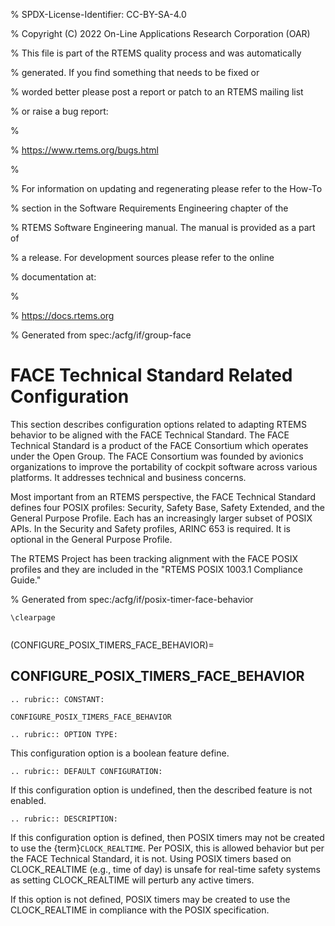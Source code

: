% SPDX-License-Identifier: CC-BY-SA-4.0

% Copyright (C) 2022 On-Line Applications Research Corporation (OAR)

% This file is part of the RTEMS quality process and was automatically

% generated.  If you find something that needs to be fixed or

% worded better please post a report or patch to an RTEMS mailing list

% or raise a bug report:

%

% https://www.rtems.org/bugs.html

%

% For information on updating and regenerating please refer to the How-To

% section in the Software Requirements Engineering chapter of the

% RTEMS Software Engineering manual.  The manual is provided as a part of

% a release.  For development sources please refer to the online

% documentation at:

%

% https://docs.rtems.org

% Generated from spec:/acfg/if/group-face

# FACE Technical Standard Related Configuration

This section describes configuration options related to adapting
RTEMS behavior to be aligned with the FACE Technical Standard.
The FACE Technical Standard is a product of the FACE Consortium
which operates under the Open Group. The FACE Consortium was founded
by avionics organizations to improve the portability of cockpit software
across various platforms. It addresses technical and business concerns.

Most important from an RTEMS perspective, the FACE Technical Standard
defines four POSIX profiles: Security, Safety Base, Safety Extended, and
the General Purpose Profile. Each has an increasingly larger subset of
POSIX APIs. In the Security and Safety profiles, ARINC 653 is required.
It is optional in the General Purpose Profile.

The RTEMS Project has been tracking alignment with the FACE POSIX profiles
and they are included in the "RTEMS POSIX 1003.1 Compliance Guide."

% Generated from spec:/acfg/if/posix-timer-face-behavior

```{raw} latex
\clearpage
```

```{index} CONFIGURE_POSIX_TIMERS_FACE_BEHAVIOR
```

(CONFIGURE_POSIX_TIMERS_FACE_BEHAVIOR)=

## CONFIGURE_POSIX_TIMERS_FACE_BEHAVIOR

```{eval-rst}
.. rubric:: CONSTANT:
```

`CONFIGURE_POSIX_TIMERS_FACE_BEHAVIOR`

```{eval-rst}
.. rubric:: OPTION TYPE:
```

This configuration option is a boolean feature define.

```{eval-rst}
.. rubric:: DEFAULT CONFIGURATION:
```

If this configuration option is undefined, then the described feature is not
enabled.

```{eval-rst}
.. rubric:: DESCRIPTION:
```

If this configuration option is defined, then POSIX timers may not be created
to use the {term}`CLOCK_REALTIME`. Per POSIX, this is allowed
behavior but per the FACE Technical Standard, it is not. Using POSIX timers
based on CLOCK_REALTIME (e.g., time of day) is unsafe for real-time safety
systems as setting CLOCK_REALTIME will perturb any active timers.

If this option is not defined, POSIX timers may be created to use the
CLOCK_REALTIME in compliance with the POSIX specification.
